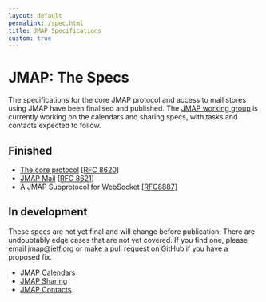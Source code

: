 ```yaml
---
layout: default
permalink: /spec.html
title: JMAP Specifications
custom: true
---
```


# JMAP: The Specs

The specifications for the core JMAP protocol and access to mail stores using JMAP have been finalised and published. The [JMAP working group](https://datatracker.ietf.org/wg/jmap/about/) is currently working on the calendars and sharing specs, with tasks and contacts expected to follow.

## Finished

* [The core protocol](spec-core.html) [[RFC 8620](https://tools.ietf.org/html/rfc8620)]
* [JMAP Mail](spec-mail.html) [[RFC 8621](https://tools.ietf.org/html/rfc8621)]
* A JMAP Subprotocol for WebSocket [[RFC8887](https://www.rfc-editor.org/rfc/rfc8887.html)]

## In development

These specs are not yet final and will change before publication. There are undoubtably edge cases that are not yet covered. If you find one, please email [jmap@ietf.org](mailto:jmap@ietf.org) or make a pull request on GitHub if you have a proposed fix.

* [JMAP Calendars](spec-calendars.html)
* [JMAP Sharing](spec-sharing.html)
* [JMAP Contacts](spec-contacts.html)
